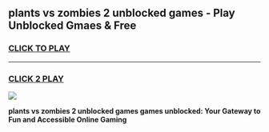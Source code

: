 
## plants vs zombies 2 unblocked games - Play Unblocked Gmaes & Free
<h3>
<a href="https://premium.freeplayer.one?title=plants_vs_zombies_2_unblocked_games&ref=19F">CLICK TO PLAY</a></h3>
<hr>

<h3>
<a href="https://premium.freeplayer.one?title=plants_vs_zombies_2_unblocked_games&ref=19F">CLICK 2 PLAY</a>
  
</h3>

<a href="https://premium.freeplayer.one?title=plants_vs_zombies_2_unblocked_games&ref=19F/"><img src="https://clearcache.store/games.png"></a>


**plants vs zombies 2 unblocked games games unblocked: Your Gateway to Fun and Accessible Online Gaming**
